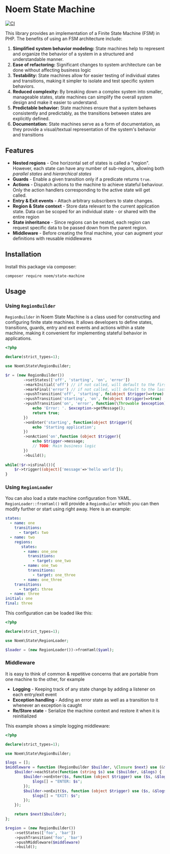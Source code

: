 # Noem State Machine

[![CI](https://github.com/NoemPHP/state-machine/actions/workflows/ci.yml/badge.svg)](https://github.com/NoemPHP/state-machine/actions/workflows/ci.yml)

This library provides an implementation of a Finite State Machine (FSM) in PHP.
The benefits of using an FSM architecture include:

1. **Simplified system behavior modeling:** State machines help to represent and organize the behavior of a system in a structured and understandable manner.
2. **Ease of refactoring:** Significant changes to system architecture can be done without affecting business logic
3. **Testability:** State machines allow for easier testing of individual states and transitions, making it simpler to isolate and test specific system behaviors.
4. **Reduced complexity:** By breaking down a complex system into smaller, manageable states, state machines can simplify the overall system design and make it easier to understand. 
5. **Predictable behavior:** State machines ensure that a system behaves consistently and predictably, as the transitions between states are explicitly defined. 
6. **Documentation:** State machines serve as a form of documentation, as they provide a visual/textual representation of the system's behavior and transitions

## Features

* **Nested regions** - One horizontal set of states is called a "region". However, each state can have any number of sub-regions, allowing both *parallel states* and *hierarchical states*
* **Guards** - Enable a given transition only if a predicate returns `true`.
* **Actions** - Dispatch actions to the machine to achieve stateful behaviour. Only the action handlers corresponding to
  the active state will get called.
* **Entry & Exit events** - Attach arbitrary subscribers to state changes.
* **Region & State context** - Store data relevant to the current application state. Data can be scoped for an individual state - or shared with the entire region
* **State inheritance** - Since regions can be nested, each region can request specific data to be passed down from the parent region.
* **Middleware** - Before creating the final machine, your can augment your definitions with reusable middlewares

## Installation

Install this package via composer:

`composer require noem/state-machine`

## Usage

### Using `RegionBuilder`

`RegionBuilder` in Noem State Machine is a class used for constructing and configuring finite state machines. 
It allows developers to define states, transitions, guards, entry and exit events and actions 
within a state machine, making it convenient for implementing stateful behavior in applications.

```php
<?php

declare(strict_types=1);

use Noem\State\RegionBuilder;

$r = (new RegionBuilder())
        ->setStates(['off', 'starting', 'on', 'error'])
        ->markInitial('off') // if not called, will default to the first entry
        ->markFinal('error') // if not called, will default to the last entry
        ->pushTransition('off', 'starting', fn(object $trigger)=>true)
        ->pushTransition('starting', 'on', fn(object $trigger)=>true)
        ->pushTransition('on', 'error', function(\Throwable $exception){
            echo 'Error: '. $exception->getMessage();
            return true;
        })
        ->onEnter('starting', function(object $trigger){
            echo 'Starting application';
        })
        ->onAction('on',function (object $trigger){
            echo $trigger->message;
            // TODO: Main business logic
        })
        ->build();
            
while(!$r->isFinal()){
    $r->trigger((object)['message'=>'hello world']);
}
```
### Using `RegionLoader`

You can also load a state machine configuration from YAML. `RegionLoader::fromYaml()` will provide
a `RegionBuiler` which you can then modify further or start using right away.
Here is an example:

```yaml
states:
  - name: one
    transitions:
      - target: two
  - name: two
    regions:
       states:
        - name: one_one
          transitions:
            - target: one_two
        - name: one_two
          transitions:
            - target: one_three
        - name: one_three
    transitions:
      - target: three
  - name: three
initial: one
final: three
```

This configuration can be loaded like this:

```php
<?php

declare(strict_types=1);

use Noem\State\RegionLoader;

$loader = (new RegionLoader())->fromYaml($yaml);

```

### Middleware

It is easy to think of common & repetitive concerns that are portable from one machine to the other, for example
* **Logging** - Keeping track of any state change by adding a listener on each entry/exit event
* **Exception handling** - Adding an error state as well as a transition to it whenever an exception is caught
* **Re/Store state** - Serialize the machine context and restore it when it is reinitialized

This example shows a simple logging middleware:

```php
<?php

declare(strict_types=1);

use Noem\State\RegionBuilder;

$logs = [];
$middleware = function (RegionBuilder $builder, \Closure $next) use (&$logs) {
    $builder->eachState(function (string $s) use ($builder, &$logs) {
        $builder->onEnter($s, function (object $trigger) use ($s, &$logs) {
            $logs[] = "ENTER: $s";
        });
        $builder->onExit($s, function (object $trigger) use ($s, &$logs) {
            $logs[] = "EXIT: $s";
        });
    });

    return $next($builder);
};

$region = (new RegionBuilder())
    ->setStates(['foo', 'bar'])
    ->pushTransition('foo', 'bar')
    ->pushMiddleware($middleware)
    ->build();
```
